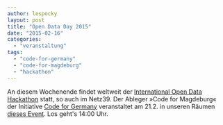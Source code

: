 ```yaml
---
author: lespocky
layout: post
title: "Open Data Day 2015"
date: "2015-02-16"
categories: 
  - "veranstaltung"
tags: 
  - "code-for-germany"
  - "code-for-magdeburg"
  - "hackathon"
---
```


An diesem Wochenende findet weltweit der [International Open Data Hackathon](http://de.opendataday.org/) statt, so auch im Netz39. Der Ableger »Code for Magdeburg« der Initiative [Code for Germany](http://codefor.de/) veranstaltet am 21.2. in unseren Räumen [dieses Event](https://www.netz39.de/events/event/open-data-day-magdeburg/). Los geht's 14:00 Uhr.
